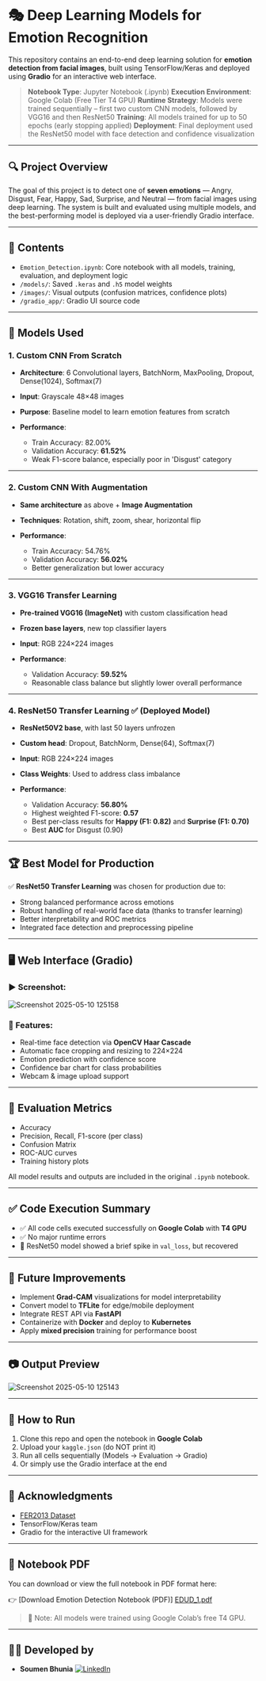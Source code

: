 
# 🎭 Deep Learning Models for Emotion Recognition

This repository contains an end-to-end deep learning solution for **emotion detection from facial images**, built using TensorFlow/Keras and deployed using **Gradio** for an interactive web interface.

> **Notebook Type**: Jupyter Notebook (.ipynb)
> **Execution Environment**: Google Colab (Free Tier T4 GPU)
> **Runtime Strategy**: Models were trained sequentially – first two custom CNN models, followed by VGG16 and then ResNet50
> **Training**: All models trained for up to 50 epochs (early stopping applied)
> **Deployment**: Final deployment used the ResNet50 model with face detection and confidence visualization

---

## 🔍 Project Overview

The goal of this project is to detect one of **seven emotions** — Angry, Disgust, Fear, Happy, Sad, Surprise, and Neutral — from facial images using deep learning. The system is built and evaluated using multiple models, and the best-performing model is deployed via a user-friendly Gradio interface.

---

## 📁 Contents

* `Emotion_Detection.ipynb`: Core notebook with all models, training, evaluation, and deployment logic
* `/models/`: Saved `.keras` and `.h5` model weights
* `/images/`: Visual outputs (confusion matrices, confidence plots)
* `/gradio_app/`: Gradio UI source code

---

## 🧠 Models Used

### 1. **Custom CNN From Scratch**

* **Architecture**: 6 Convolutional layers, BatchNorm, MaxPooling, Dropout, Dense(1024), Softmax(7)
* **Input**: Grayscale 48×48 images
* **Purpose**: Baseline model to learn emotion features from scratch
* **Performance**:

  * Train Accuracy: 82.00%
  * Validation Accuracy: **61.52%**
  * Weak F1-score balance, especially poor in 'Disgust' category

---

### 2. **Custom CNN With Augmentation**

* **Same architecture** as above + **Image Augmentation**
* **Techniques**: Rotation, shift, zoom, shear, horizontal flip
* **Performance**:

  * Train Accuracy: 54.76%
  * Validation Accuracy: **56.02%**
  * Better generalization but lower accuracy

---

### 3. **VGG16 Transfer Learning**

* **Pre-trained VGG16 (ImageNet)** with custom classification head
* **Frozen base layers**, new top classifier layers
* **Input**: RGB 224×224 images
* **Performance**:

  * Validation Accuracy: **59.52%**
  * Reasonable class balance but slightly lower overall performance

---

### 4. **ResNet50 Transfer Learning** ✅ **(Deployed Model)**

* **ResNet50V2 base**, with last 50 layers unfrozen
* **Custom head**: Dropout, BatchNorm, Dense(64), Softmax(7)
* **Input**: RGB 224×224 images
* **Class Weights**: Used to address class imbalance
* **Performance**:

  * Validation Accuracy: **56.80%**
  * Highest weighted F1-score: **0.57**
  * Best per-class results for **Happy (F1: 0.82)** and **Surprise (F1: 0.70)**
  * Best **AUC** for Disgust (0.90)

---

## 🏆 Best Model for Production

✅ **ResNet50 Transfer Learning** was chosen for production due to:

* Strong balanced performance across emotions
* Robust handling of real-world face data (thanks to transfer learning)
* Better interpretability and ROC metrics
* Integrated face detection and preprocessing pipeline

---

## 🖥️ Web Interface (Gradio)

### ▶ Screenshot:

![Screenshot 2025-05-10 125158](https://github.com/user-attachments/assets/7274667f-d5c4-4e84-b2f8-7688a10f9af0)
### 🔧 Features:

* Real-time face detection via **OpenCV Haar Cascade**
* Automatic face cropping and resizing to 224×224
* Emotion prediction with confidence score
* Confidence bar chart for class probabilities
* Webcam & image upload support


---

## 🧪 Evaluation Metrics

* Accuracy
* Precision, Recall, F1-score (per class)
* Confusion Matrix
* ROC-AUC curves
* Training history plots

All model results and outputs are included in the original `.ipynb` notebook.

---

## ✅ Code Execution Summary

* ✅ All code cells executed successfully on **Google Colab** with **T4 GPU**
* ✅ No major runtime errors
* 🚫 ResNet50 model showed a brief spike in `val_loss`, but recovered

---


## 🚀 Future Improvements

* Implement **Grad-CAM** visualizations for model interpretability
* Convert model to **TFLite** for edge/mobile deployment
* Integrate REST API via **FastAPI**
* Containerize with **Docker** and deploy to **Kubernetes**
* Apply **mixed precision** training for performance boost

---

## 📷 Output Preview
![Screenshot 2025-05-10 125143](https://github.com/user-attachments/assets/634cd9bc-6f1b-44c8-9b51-49f4f3bd830b)


---

## 📌 How to Run

1. Clone this repo and open the notebook in **Google Colab**
2. Upload your `kaggle.json` (do NOT print it)
3. Run all cells sequentially (Models → Evaluation → Gradio)
4. Or simply use the Gradio interface at the end

---


## 🙏 Acknowledgments

* [FER2013 Dataset](https://www.kaggle.com/datasets/msambare/fer2013)
* TensorFlow/Keras team
* Gradio for the interactive UI framework

---

## 📄 Notebook PDF

You can download or view the full notebook in PDF format here:

👉 [Download Emotion Detection Notebook (PDF)] [EDUD_1.pdf](https://github.com/user-attachments/files/20147006/EDUD_1.pdf)


> 📌 Note: All models were trained using Google Colab’s free T4 GPU.

---

## 👨‍💻 Developed by

* **Soumen Bhunia**
  [![LinkedIn](https://img.shields.io/badge/LinkedIn-blue?logo=linkedin)](https://www.linkedin.com/in/soumen-bhunia/)
  

